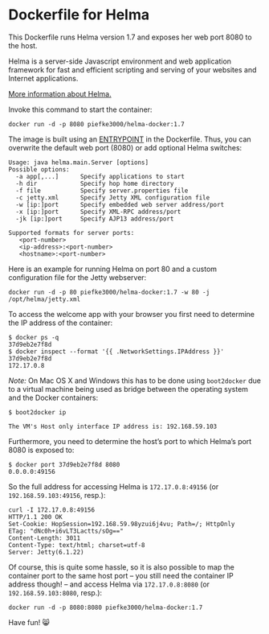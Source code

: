 # Dockerfile for Helma

This Dockerfile runs Helma version 1.7 and exposes her web port 8080 to the host.

Helma is a server-side Javascript environment and web application framework for fast and efficient scripting and serving of your websites and Internet applications.

[More information about Helma.](http://helma.org)

Invoke this command to start the container:

```
docker run -d -p 8080 piefke3000/helma-docker:1.7
```

The image is built using an [ENTRYPOINT](https://docs.docker.com/reference/builder/#entrypoint) in the Dockerfile. Thus, you can overwrite the default web port (8080) or add optional Helma switches:

```
Usage: java helma.main.Server [options]
Possible options:
  -a app[,...]      Specify applications to start
  -h dir            Specify hop home directory
  -f file           Specify server.properties file
  -c jetty.xml      Specify Jetty XML configuration file
  -w [ip:]port      Specify embedded web server address/port
  -x [ip:]port      Specify XML-RPC address/port
  -jk [ip:]port     Specify AJP13 address/port

Supported formats for server ports:
   <port-number>
   <ip-address>:<port-number>
   <hostname>:<port-number>
```

Here is an example for running Helma on port 80 and a custom configuration file for the Jetty webserver:

```
docker run -d -p 80 piefke3000/helma-docker:1.7 -w 80 -j /opt/helma/jetty.xml
```

To access the welcome app with your browser you first need to determine the IP address of the container:

```
$ docker ps -q
37d9eb2e7f8d
$ docker inspect --format '{{ .NetworkSettings.IPAddress }}' 37d9eb2e7f8d
172.17.0.8
```

_Note:_ On Mac OS X and Windows this has to be done using `boot2docker` due to a virtual machine being used as bridge between the operating system and the Docker containers:

```
$ boot2docker ip

The VM's Host only interface IP address is: 192.168.59.103
```

Furthermore, you need to determine the host’s port to which Helma’s port 8080 is exposed to:

```
$ docker port 37d9eb2e7f8d 8080
0.0.0.0:49156
```

So the full address for accessing Helma is `172.17.0.8:49156` (or `192.168.59.103:49156`, resp.):

```
curl -I 172.17.0.8:49156
HTTP/1.1 200 OK
Set-Cookie: HopSession=192.168.59.98yzui6j4vu; Path=/; HttpOnly
ETag: "dNc0h+i6vLT3Lactts/sOg=="
Content-Length: 3011
Content-Type: text/html; charset=utf-8
Server: Jetty(6.1.22)
```

Of course, this is quite some hassle, so it is also possible to map the container port to the same host port – you still need the container IP address though! – and access Helma via `172.17.0.8:8080` (or `192.168.59.103:8080`, resp.):

```
docker run -d -p 8080:8080 piefke3000/helma-docker:1.7
```

Have fun! :smile_cat:
